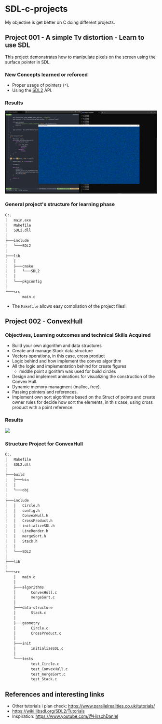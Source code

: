 # SDL-c-projects
My objective is get better on C doing different projects.

## Project 001 - A simple Tv distortion - Learn to use SDL 
This project demonstrates how to manipulate pixels on the screen using the surface pointer in SDL.
### New Concepts learned or reforced
* Proper usage of pointers (`*`).
* Using the [SDL2](https://wiki.libsdl.org/SDL2/SDL_CreateWindow) API.
### Results
<img src="./assets/images/print_random_points_on_screen.PNG" width="800">

### General project's structure for learning phase

```bash
C:.
│   main.exe
│   Makefile
│   SDL2.dll
│
├───include
│   └───SDL2
│
├───lib
│   │
│   ├───cmake
│   │   └───SDL2
│   │
│   └───pkgconfig
│
└───src
        main.c

```

* The `Makefile` allows easy compilation of the project files!

## Project 002 - ConvexHull

### Objectives, Learning outcomes and technical Skills Acquired
* Build your own algorithm and data structures
* Create and manage Stack data structure
* Vectors operations, in this case, cross product
* Logic behind and how implement the convex algorithm
* All the logic and implementation behind for create figures
    * middle point algorithm was used for build circles
* Design and implement animations for visualizing the construction of the Convex Hull.
* Dynamic memory managment (malloc, free).
* Passing pointers and references.
* Implement own sort algorithms based on the Struct of points and create owner rules for decide how sort the elements, in this case, using cross product with a point reference.

### Results
<img src="./assets/gifs/convexHull.gif" width="800">

### Structure Project for ConvexHull
```bash
C:.
│   Makefile
│   SDL2.dll
│
├───build
│   ├───bin
│   │
│   └───obj
│
├───include
│   │   Circle.h
│   │   config.h
│   │   ConvexHull.h
│   │   CrossProduct.h
│   │   initializeSDL.h
│   │   LineRender.h
│   │   mergeSort.h
│   │   Stack.h
│   │
│   └───SDL2
│
├───lib
│
└───src
    │   main.c
    │
    ├───algorithms
    │       ConvexHull.c
    │       mergeSort.c
    │
    ├───data-structure
    │       Stack.c
    │
    ├───geometry
    │       Circle.c
    │       CrossProduct.c
    │
    ├───init
    │       initializeSDL.c
    │
    └───tests
            test_Circle.c
            test_ConvexHull.c
            test_mergeSort.c
            test_Stack.c
```

## References and interesting links
* Other tutorials i plan check: https://www.parallelrealities.co.uk/tutorials/
* https://wiki.libsdl.org/SDL2/Tutorials
* Inspiration: https://www.youtube.com/@HirschDaniel
